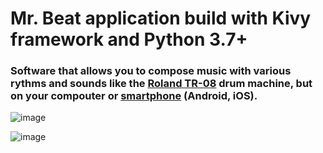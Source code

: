 # Mr. Beat application build with Kivy framework and Python 3.7+

### Software that allows you to compose music with various rythms and sounds like the [Roland TR-08](https://fr.audiofanzine.com/bar/roland/tr-08/) drum machine, but on your compouter or [smartphone](https://kivy.org/doc/stable/guide/packaging-android.html) (Android, iOS). 

![image](https://user-images.githubusercontent.com/36189996/112904473-4a1b1280-90e9-11eb-9d49-c367bdeade6b.png)

![image](https://user-images.githubusercontent.com/36189996/112904254-f3add400-90e8-11eb-859a-43a57fcf144c.png)
